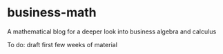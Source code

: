 # business-math
A mathematical blog for a deeper look into business algebra and calculus

To do: draft first few weeks of material
